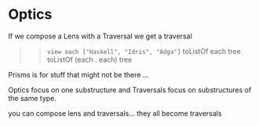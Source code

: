# Optics

If we compose a Lens with a Traversal we get a traversal

>> `view each ["Haskell", "Idris", "Adga"]`
toListOf each tree
toListOf (each . each) tree


Prisms is for stuff that might not be there ... 


Optics focus on one substructure and Traversals focus on substructures of the same type. 

you can compose lens and traversals... they all become traversals 